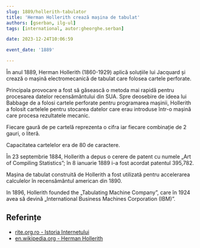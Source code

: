 ```yaml
---
slug: 1889/hollerith-tabulator
title: 'Herman Hollerith crează mașina de tabulat'
authors: [gserban, ilg-ul]
tags: [international, autor:gheorghe.serban]

date: 2023-12-24T10:06:59

event_date: '1889'

---
```


În anul 1889, Herman Hollerith (1860-1929) aplică soluțiile
lui Jacquard și crează o mașină electromecanică de tabulat care
folosea cartele perforate.

<!-- truncate -->

Principala provocare a fost să găsească o metoda mai rapidă
pentru procesarea datelor recensământului din SUA. Spre deosebire
de ideea lui Babbage de a folosi cartele perforate pentru programarea
mașinii, Hollerith a folosit cartelele pentru stocarea datelor
care erau introduse într-o mașină care procesa rezultatele mecanic.

Fiecare gaură de pe cartelă reprezenta o cifra iar fiecare combinație
de 2 gauri, o literă.

Capacitatea cartelelor era de 80 de caractere.

În 23 septembrie 1884, Hollerith a depus o cerere de patent cu numele „Art of Compiling Statistics”; în 8 ianuarie 1889 i-a fost acordat patentul 395,782.

Mașina de tabulat construită de Hollerith a fost utilizată pentru accelerarea
calculelor în recensământul american din 1890.

In 1896, Hollerith founded the „Tabulating Machine Company”,
care în 1924 avea să devină „International Business Machines Corporation (IBM)”.

## Referințe

- [rite.org.ro - Istoria Internetului](https://rite.org.ro/istoria-internetului/)
- [en.wikipedia.org - Herman Hollerith](https://en.wikipedia.org/wiki/Herman_Hollerith)
